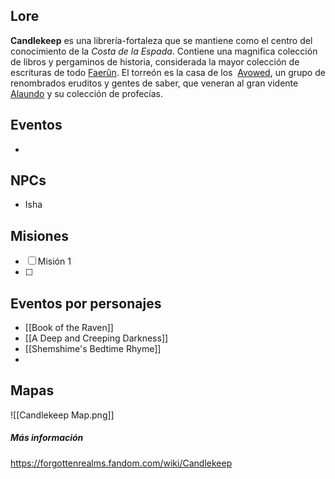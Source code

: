 ## Lore

**Candlekeep** es una librería-fortaleza que se mantiene como el centro del conocimiento de la *Costa de la Espada*. Contiene una magnifica colección de libros y pergaminos de historia, considerada la mayor colección de escrituras de todo [Faerûn](https://forgottenrealms.fandom.com/wiki/Faer%C3%BBn "Faerûn"). El torreón es la casa de los  [Avowed](https://forgottenrealms.fandom.com/wiki/Avowed "Avowed"), un grupo de renombrados eruditos y gentes de saber, que veneran al gran vidente [Alaundo](https://forgottenrealms.fandom.com/wiki/Alaundo "Alaundo") y su colección de profecías.

## Eventos

* 

## NPCs

* Isha

## Misiones

- [ ] Misión 1
- [ ] 

## Eventos por personajes

* [[Book of the Raven]]
* [[A Deep and Creeping Darkness]]
* [[Shemshime's Bedtime Rhyme]]
* 

## Mapas

![[Candlekeep Map.png]]

##### Más información

https://forgottenrealms.fandom.com/wiki/Candlekeep